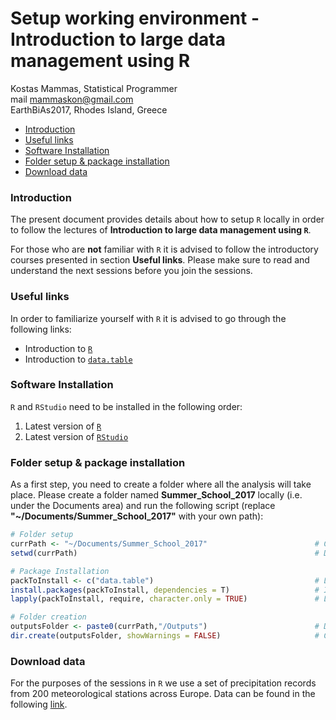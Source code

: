 Setup working environment - Introduction to large data management using R
================
Kostas Mammas, Statistical Programmer <br> mail <mammaskon@gmail.com> <br>
EarthBiAs2017, Rhodes Island, Greece

-   [Introduction](#introduction)
-   [Useful links](#useful-links)
-   [Software Installation](#software-installation)
-   [Folder setup & package installation](#folder-setup-package-installation)
-   [Download data](#download-data)

### Introduction

The present document provides details about how to setup `R` locally in order to follow the lectures of **Introduction to large data management using `R`**.

For those who are **not** familiar with `R` it is advised to follow the introductory courses presented in section **Useful links**. Please make sure to read and understand the next sessions before you join the sessions.

### Useful links

In order to familiarize yourself with `R` it is advised to go through the following links:

-   Introduction to [`R`](https://cran.r-project.org/doc/manuals/r-release/R-intro.pdf)
-   Introduction to [`data.table`](https://cran.r-project.org/web/packages/data.table/vignettes/datatable-intro.html)

### Software Installation

`R` and `RStudio` need to be installed in the following order:

1.  Latest version of [`R`](https://cran.r-project.org/bin/windows/base/)
2.  Latest version of [`RStudio`](https://www.rstudio.com/products/rstudio/download/)

### Folder setup & package installation

As a first step, you need to create a folder where all the analysis will take place. Please create a folder named **Summer\_School\_2017** locally (i.e. under the Documents area) and run the following script (replace **"~/Documents/Summer\_School\_2017"** with your own path):

``` r
# Folder setup
currPath <- "~/Documents/Summer_School_2017"                        # Current path
setwd(currPath)                                                     # Define working directory

# Package Installation
packToInstall <- c("data.table")                                    # List of packages to install
install.packages(packToInstall, dependencies = T)                   # Install packages
lapply(packToInstall, require, character.only = TRUE)               # Load packages

# Folder creation
outputsFolder <- paste0(currPath,"/Outputs")                        # Define outputs path
dir.create(outputsFolder, showWarnings = FALSE)                     # Create outputs
```

### Download data

For the purposes of the sessions in `R` we use a set of precipitation records from 200 meteorological stations across Europe. Data can be found in the following [link](https://github.com/mammask/EarthBiAs2017/blob/master/precipStations.RDS?raw=true).
